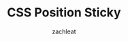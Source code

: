 ---
layout: post-video
title: CSS Position Sticky
videolength: 10min
author: zachleat
presented: June 2016
youtubeurl: https://www.youtube.com/embed/r-fGoST-ckI
meetuplink: https://www.meetup.com/nebraskajs/events/228510459/
---